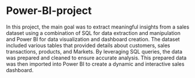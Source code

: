 # Power-BI-project
In this project, the main goal was to extract meaningful insights from a sales dataset using a combination of SQL for data extraction and manipulation and Power BI for data visualization and dashboard creation. The dataset included various tables that provided details about customers, sales transactions, products, and Markets. By leveraging SQL queries, the data was prepared and cleaned to ensure accurate analysis. This prepared data was then imported into Power BI to create a dynamic and interactive sales dashboard.

